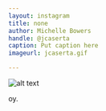 ```yaml
---
layout: instagram
title: none
author: Michelle Bowers
handle: @jcaserta
caption: Put caption here
imageurl: jcaserta.gif

---
```


![alt text](/uploads/jcaserta.gif)

oy.
